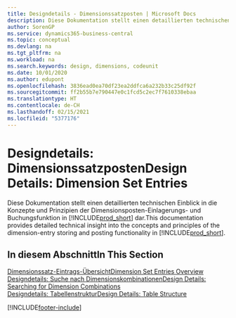 ```yaml
---
title: Designdetails - Dimensionssatzposten | Microsoft Docs
description: Diese Dokumentation stellt einen detaillierten technischen Einblick in die Urheberrechtshinweise und Prinzipien bereit, die verwendet werden, um die Dimensionsposten-Einlagerungs- und Buchungsfunktion in  neu zu gestalten.
author: SorenGP
ms.service: dynamics365-business-central
ms.topic: conceptual
ms.devlang: na
ms.tgt_pltfrm: na
ms.workload: na
ms.search.keywords: design, dimensions, codeunit
ms.date: 10/01/2020
ms.author: edupont
ms.openlocfilehash: 3836ead0ea70df23ea2ddfca6a232b33c25df92f
ms.sourcegitcommit: ff2b55b7e790447e0c1fcd5c2ec7f7610338ebaa
ms.translationtype: HT
ms.contentlocale: de-CH
ms.lasthandoff: 02/15/2021
ms.locfileid: "5377176"
---
```

# <a name="design-details-dimension-set-entries"></a><span data-ttu-id="267b1-103">Designdetails: Dimensionssatzposten</span><span class="sxs-lookup"><span data-stu-id="267b1-103">Design Details: Dimension Set Entries</span></span>
<span data-ttu-id="267b1-104">Diese Dokumentation stellt einen detaillierten technischen Einblick in die Konzepte und Prinzipien der Dimensionsposten-Einlagerungs- und Buchungsfunktion in [!INCLUDE[prod_short](includes/prod_short.md)] dar.</span><span class="sxs-lookup"><span data-stu-id="267b1-104">This documentation provides detailed technical insight into the concepts and principles of the dimension-entry storing and posting functionality in [!INCLUDE[prod_short](includes/prod_short.md)].</span></span>

## <a name="in-this-section"></a><span data-ttu-id="267b1-105">In diesem Abschnitt</span><span class="sxs-lookup"><span data-stu-id="267b1-105">In This Section</span></span>  
[<span data-ttu-id="267b1-106">Dimensionssatz-Eintrags-Übersicht</span><span class="sxs-lookup"><span data-stu-id="267b1-106">Dimension Set Entries Overview</span></span>](design-details-dimension-set-entries-overview.md)  
[<span data-ttu-id="267b1-107">Designdetails: Suche nach Dimensionskombinationen</span><span class="sxs-lookup"><span data-stu-id="267b1-107">Design Details: Searching for Dimension Combinations</span></span>](design-details-searching-for-dimension-combinations.md)  
[<span data-ttu-id="267b1-108">Designdetails: Tabellenstruktur</span><span class="sxs-lookup"><span data-stu-id="267b1-108">Design Details: Table Structure</span></span>](design-details-table-structure.md)  


[!INCLUDE[footer-include](includes/footer-banner.md)]